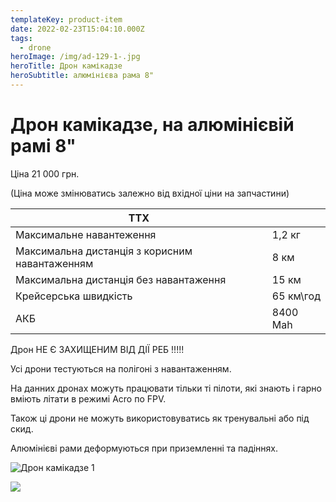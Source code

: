 ```yaml
---
templateKey: product-item
date: 2022-02-23T15:04:10.000Z
tags:
  - drone
heroImage: /img/ad-129-1-.jpg
heroTitle: Дрон камікадзе
heroSubtitle: алюмінієва рама 8"
---
```

# Дрон камікадзе, на алюмінієвій рамі 8"

Ціна 21 000 грн.

(Ціна може змінюватись залежно від вхідної ціни на запчастини)

| ТТХ                                            |           |
| ---------------------------------------------- | --------- |
| Максимальне навантеження                       | 1,2 кг    |
| Максимальна дистанція з корисним навантаженням | 8 км      |
| Максимальна дистанція без навантаження         | 15 км     |
| Крейсерська швидкість                          | 65 км\год |
| АКБ                                            | 8400 Mah  |

Дрон НЕ Є ЗАХИЩЕНИМ ВІД ДІЇ РЕБ !!!!!

Усі дрони тестуються на полігоні з навантаженням.

На данних дронах можуть працювати тільки ті пілоти, які знають і гарно вміють літати в режимі Acro по FPV.

Також ці дрони не можуть використовуватись як тренувальні або під скид.

Алюмінієві рами деформуються при приземленні та падіннях.

![Дрон камікадзе 1](/img/ad-001-1-.jpg)

![](/img/product_2_1.jpeg)